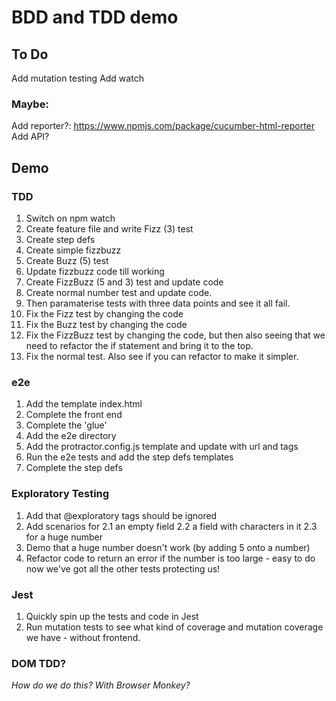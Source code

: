 # BDD and TDD demo

## To Do

Add mutation testing
Add watch


### Maybe:

Add reporter?:
https://www.npmjs.com/package/cucumber-html-reporter
Add API?


## Demo

### TDD

1. Switch on npm watch
2. Create feature file and write Fizz (3) test
3. Create step defs
4. Create simple fizzbuzz
5. Create Buzz (5) test
6. Update fizzbuzz code till working
7. Create FizzBuzz (5 and 3) test and update code
8. Create normal number test and update code.
9. Then paramaterise tests with three data points and see it all fail.
10. Fix the Fizz test by changing the code
11. Fix the Buzz test by changing the code
12. Fix the FizzBuzz test by changing the code, but then also seeing that we need to refactor the if statement and bring it to the top.
13. Fix the normal test. Also see if you can refactor to make it simpler.

### e2e

1. Add the template index.html
2. Complete the front end
3. Complete the 'glue'
4. Add the e2e directory
5. Add the protractor.config.js template and update with url and tags
6. Run the e2e tests and add the step defs templates
7. Complete the step defs


### Exploratory Testing

1. Add that @exploratory tags should be ignored
2. Add scenarios for 
2.1 an empty field
2.2 a field with characters in it
2.3 for a huge number
3. Demo that a huge number doesn't work (by adding 5 onto a number)
4. Refactor code to return an error if the number is too large - easy to do now we've got all the other tests protecting us!


### Jest

1. Quickly spin up the tests and code in Jest
2. Run mutation tests to see what kind of coverage and mutation coverage we have - without frontend.


### DOM TDD?

*How do we do this? With Browser Monkey?*


